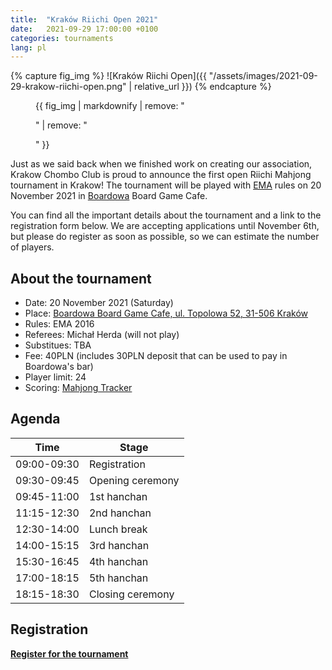 ```yaml
---
title:  "Kraków Riichi Open 2021"
date:   2021-09-29 17:00:00 +0100
categories: tournaments
lang: pl
---
```


{% capture fig_img %}
![Kraków Riichi Open]({{ "/assets/images/2021-09-29-krakow-riichi-open.png" | relative_url }})
{% endcapture %}

<figure>
  {{ fig_img | markdownify | remove: "<p>" | remove: "</p>" }}
</figure>

Just as we said back when we finished work on creating our association, Krakow
Chombo Club is proud to announce the first open Riichi Mahjong tournament in
Krakow! The tournament will be played with [EMA](http://mahjong-europe.org/)
rules on 20 November 2021 in [Boardowa](http://boardowa.pl/) Board Game Cafe.

You can find all the important details about the tournament and a link to
the registration form below. We are accepting applications until November 6th,
but please do register as soon as possible, so we can estimate the number
of players.

## About the tournament

* Date: 20 November 2021 (Saturday)
* Place: [Boardowa Board Game Cafe, ul. Topolowa 52, 31-506 Kraków](https://g.page/Boardowa)
* Rules: EMA 2016
* Referees: Michał Herda (will not play)
* Substitues: TBA
* Fee: 40PLN (includes 30PLN deposit that can be used to pay in Boardowa's bar)
* Player limit: 24
* Scoring: [Mahjong Tracker](https://mahjongtracker.com/)

## Agenda

| Time        | Stage            |
|-------------|------------------|
| 09:00-09:30 | Registration     |
| 09:30-09:45 | Opening ceremony |
| 09:45-11:00 | 1st hanchan      |
| 11:15-12:30 | 2nd hanchan      |
| 12:30-14:00 | Lunch break      |
| 14:00-15:15 | 3rd hanchan      |
| 15:30-16:45 | 4th hanchan      |
| 17:00-18:15 | 5th hanchan      |
| 18:15-18:30 | Closing ceremony |

## Registration

**[Register for the tournament](https://forms.gle/aVrUS6SYSb3dMg2W7)**
